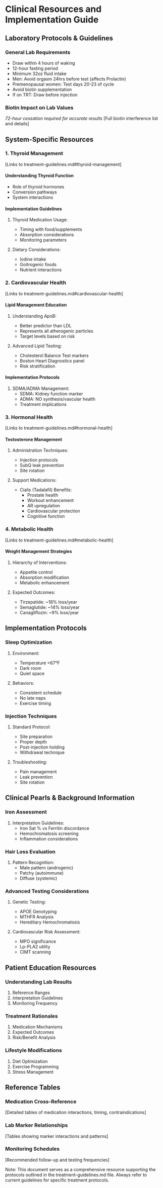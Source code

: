 # Clinical Resources and Implementation Guide

## Laboratory Protocols & Guidelines

### General Lab Requirements
- Draw within 4 hours of waking
- 12-hour fasting period
- Minimum 32oz fluid intake
- Men: Avoid orgasm 24hrs before test (affects Prolactin)
- Premenopausal women: Test days 20-23 of cycle
- Avoid biotin supplementation
- If on TRT: Draw before injection

### Biotin Impact on Lab Values
*72-hour cessation required for accurate results*
[Full biotin interference list and details]

## System-Specific Resources

### 1. Thyroid Management
[Links to treatment-guidelines.md#thyroid-management]

#### Understanding Thyroid Function
- Role of thyroid hormones
- Conversion pathways
- System interactions

#### Implementation Guidelines
1. Thyroid Medication Usage:
   - Timing with food/supplements
   - Absorption considerations
   - Monitoring parameters

2. Dietary Considerations:
   - Iodine intake
   - Goitrogenic foods
   - Nutrient interactions

### 2. Cardiovascular Health
[Links to treatment-guidelines.md#cardiovascular-health]

#### Lipid Management Education
1. Understanding ApoB:
   - Better predictor than LDL
   - Represents all atherogenic particles
   - Target levels based on risk

2. Advanced Lipid Testing:
   - Cholesterol Balance Test markers
   - Boston Heart Diagnostics panel
   - Risk stratification

#### Implementation Protocols
1. SDMA/ADMA Management:
   - SDMA: Kidney function marker
   - ADMA: NO synthesis/vascular health
   - Treatment implications

### 3. Hormonal Health
[Links to treatment-guidelines.md#hormonal-health]

#### Testosterone Management
1. Administration Techniques:
   - Injection protocols
   - SubQ leak prevention
   - Site rotation

2. Support Medications:
   - Cialis (Tadalafil) Benefits:
     * Prostate health
     * Workout enhancement
     * AR upregulation
     * Cardiovascular protection
     * Cognitive function

### 4. Metabolic Health
[Links to treatment-guidelines.md#metabolic-health]

#### Weight Management Strategies
1. Hierarchy of Interventions:
   - Appetite control
   - Absorption modification
   - Metabolic enhancement

2. Expected Outcomes:
   - Tirzepatide: ~18% loss/year
   - Semaglutide: ~14% loss/year
   - Canagliflozin: ~9% loss/year

## Implementation Protocols

### Sleep Optimization
1. Environment:
   - Temperature <67°F
   - Dark room
   - Quiet space

2. Behaviors:
   - Consistent schedule
   - No late naps
   - Exercise timing

### Injection Techniques
1. Standard Protocol:
   - Site preparation
   - Proper depth
   - Post-injection holding
   - Withdrawal technique

2. Troubleshooting:
   - Pain management
   - Leak prevention
   - Site rotation

## Clinical Pearls & Background Information

### Iron Assessment
1. Interpretation Guidelines:
   - Iron Sat % vs Ferritin discordance
   - Hemochromatosis screening
   - Inflammation considerations

### Hair Loss Evaluation
1. Pattern Recognition:
   - Male pattern (androgenic)
   - Patchy (autoimmune)
   - Diffuse (systemic)

### Advanced Testing Considerations
1. Genetic Testing:
   - APOE Genotyping
   - MTHFR Analysis
   - Hereditary Hemochromatosis

2. Cardiovascular Risk Assessment:
   - MPO significance
   - Lp-PLA2 utility
   - CIMT scanning

## Patient Education Resources

### Understanding Lab Results
1. Reference Ranges
2. Interpretation Guidelines
3. Monitoring Frequency

### Treatment Rationales
1. Medication Mechanisms
2. Expected Outcomes
3. Risk/Benefit Analysis

### Lifestyle Modifications
1. Diet Optimization
2. Exercise Programming
3. Stress Management

## Reference Tables

### Medication Cross-Reference
[Detailed tables of medication interactions, timing, contraindications]

### Lab Marker Relationships
[Tables showing marker interactions and patterns]

### Monitoring Schedules
[Recommended follow-up and testing frequencies]

Note: This document serves as a comprehensive resource supporting the protocols outlined in the treatment-guidelines.md file. Always refer to current guidelines for specific treatment protocols.
